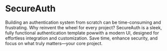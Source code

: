 # SecureAuth
 Building an authentication system from scratch can be time-consuming and frustrating. Why reinvent the wheel for every project? SecureAuth is a sleek, fully functional authentication template powwith a modern UI, designed for effortless integration and customization. Save time, enhance security, and focus on what truly matters—your core project.
